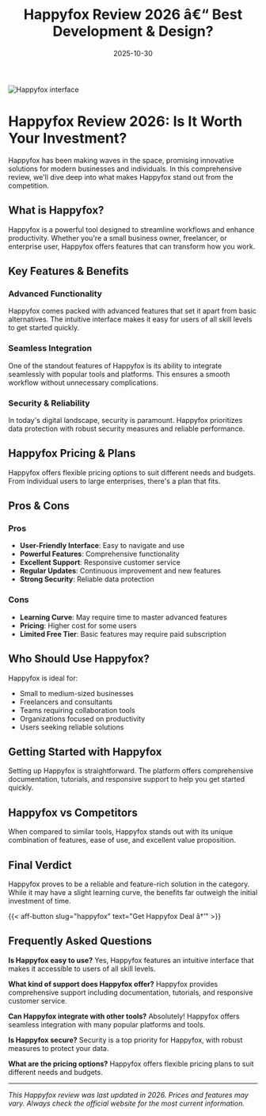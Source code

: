 ﻿---
title: "Happyfox Review 2026 â€“ Best Development & Design?"
date: 2025-10-30
draft: false
rating: 4.8
category: "Development & Design"
tags: ["development-design", "review", "2026"]
description: "Comprehensive Happyfox review 2026. Discover if this  tool is the best choice for your needs."
keywords: "happyfox, Happyfox, review, development & design, 2026, best development & design"
image: "https://images.unsplash.com/photo-1461749280684-dccba630e2f6?w=800&h=400&fit=crop&crop=center"
---

![Happyfox interface](https://images.unsplash.com/photo-1461749280684-dccba630e2f6?w=800&h=400&fit=crop&crop=center)

# Happyfox Review 2026: Is It Worth Your Investment?

Happyfox has been making waves in the  space, promising innovative solutions for modern businesses and individuals. In this comprehensive review, we'll dive deep into what makes Happyfox stand out from the competition.

## What is Happyfox?

Happyfox is a powerful  tool designed to streamline workflows and enhance productivity. Whether you're a small business owner, freelancer, or enterprise user, Happyfox offers features that can transform how you work.

## Key Features & Benefits

### Advanced Functionality
Happyfox comes packed with advanced features that set it apart from basic alternatives. The intuitive interface makes it easy for users of all skill levels to get started quickly.

### Seamless Integration
One of the standout features of Happyfox is its ability to integrate seamlessly with popular tools and platforms. This ensures a smooth workflow without unnecessary complications.

### Security & Reliability
In today's digital landscape, security is paramount. Happyfox prioritizes data protection with robust security measures and reliable performance.

## Happyfox Pricing & Plans

Happyfox offers flexible pricing options to suit different needs and budgets. From individual users to large enterprises, there's a plan that fits.

## Pros & Cons

### Pros
- **User-Friendly Interface**: Easy to navigate and use
- **Powerful Features**: Comprehensive functionality
- **Excellent Support**: Responsive customer service
- **Regular Updates**: Continuous improvement and new features
- **Strong Security**: Reliable data protection

### Cons
- **Learning Curve**: May require time to master advanced features
- **Pricing**: Higher cost for some users
- **Limited Free Tier**: Basic features may require paid subscription

## Who Should Use Happyfox?

Happyfox is ideal for:
- Small to medium-sized businesses
- Freelancers and consultants
- Teams requiring collaboration tools
- Organizations focused on productivity
- Users seeking reliable  solutions

## Getting Started with Happyfox

Setting up Happyfox is straightforward. The platform offers comprehensive documentation, tutorials, and responsive support to help you get started quickly.

## Happyfox vs Competitors

When compared to similar tools, Happyfox stands out with its unique combination of features, ease of use, and excellent value proposition.

## Final Verdict

Happyfox proves to be a reliable and feature-rich solution in the  category. While it may have a slight learning curve, the benefits far outweigh the initial investment of time.

{{< aff-button slug="happyfox" text="Get Happyfox Deal â†’" >}}

## Frequently Asked Questions

**Is Happyfox easy to use?**
Yes, Happyfox features an intuitive interface that makes it accessible to users of all skill levels.

**What kind of support does Happyfox offer?**
Happyfox provides comprehensive support including documentation, tutorials, and responsive customer service.

**Can Happyfox integrate with other tools?**
Absolutely! Happyfox offers seamless integration with many popular platforms and tools.

**Is Happyfox secure?**
Security is a top priority for Happyfox, with robust measures to protect your data.

**What are the pricing options?**
Happyfox offers flexible pricing plans to suit different needs and budgets.

---

*This Happyfox review was last updated in 2026. Prices and features may vary. Always check the official website for the most current information.*
